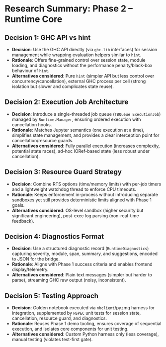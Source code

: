 # Research Summary: Phase 2 – Runtime Core

## Decision 1: GHC API vs hint
- **Decision**: Use the GHC API directly (via `ghc-lib` interfaces) for session management while wrapping evaluation helpers similar to `hint`.
- **Rationale**: Offers fine-grained control over session state, module loading, and diagnostics without the performance penalty/black-box behaviour of `hint`.
- **Alternatives considered**: Pure `hint` (simpler API but less control over concurrency/cancellation), external GHC process per cell (strong isolation but slower and complicates state reuse).

## Decision 2: Execution Job Architecture
- **Decision**: Introduce a single-threaded job queue (`TBQueue ExecutionJob`) managed by `Runtime.Manager`, ensuring ordered execution with cancellation hooks.
- **Rationale**: Matches Jupyter semantics (one execution at a time), simplifies state management, and provides a clear interception point for cancellation/resource guards.
- **Alternatives considered**: Fully parallel execution (increases complexity, potential state races), ad-hoc IORef-based state (less robust under cancellation).

## Decision 3: Resource Guard Strategy
- **Decision**: Combine RTS options (time/memory limits) with per-job timers and a lightweight watchdog thread to enforce CPU timeouts.
- **Rationale**: Keeps enforcement in-process without introducing separate sandboxes yet still provides deterministic limits aligned with Phase 1 goals.
- **Alternatives considered**: OS-level sandbox (higher security but significant engineering), post-exec log parsing (non-real-time feedback).

## Decision 4: Diagnostics Format
- **Decision**: Use a structured diagnostic record (`RuntimeDiagnostics`) capturing severity, module, span, summary, and suggestions, encoded to JSON for the bridge.
- **Rationale**: Aligns with Phase 1 success criteria and enables frontend display/telemetry.
- **Alternatives considered**: Plain text messages (simpler but harder to parse), streaming GHC raw output (noisy, inconsistent).

## Decision 5: Testing Approach
- **Decision**: Golden notebook executed via `nbclient`/pyzmq harness for integration, supplemented by `HSPEC` unit tests for session state, cancellation, resource guard, and diagnostics.
- **Rationale**: Reuses Phase 1 demo tooling, ensures coverage of sequential execution, and isolates core components for unit testing.
- **Alternatives considered**: Custom Python harness only (less coverage), manual testing (violates test-first gate).
